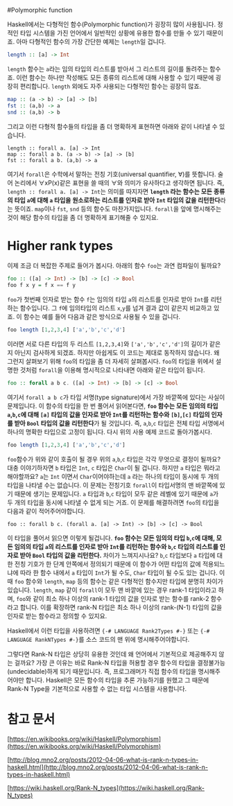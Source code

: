 #Polymorphic function

Haskell에서는 다형적인 함수(Polymorphic function)가 굉장히 많이 사용됩니다. 정적인 타입 시스템을 가진 언어에서 일반적인 상황에 유용한 함수를 만들 수 있기 때문이죠. 아마 다형적인 함수의 가장 간단한 예제는 `length`일 겁니다.

```Haskell
length :: [a] -> Int
```

`length` 함수는 `a`라는 임의 타입의 리스트를 받아서 그 리스트의 길이를 돌려주는 함수죠. 이런 함수는 하나만 작성해도 모든 종류의 리스트에 대해 사용할 수 있기 때문에 굉장히 편리합니다. `length` 외에도 자주 사용되는 다형적인 함수는 굉장히 많죠.

```Haskell
map :: (a -> b) -> [a] -> [b]
fst :: (a,b) -> a
snd :: (a,b) -> b
```

 그리고 이런 다형적 함수들의 타입을 좀 더 명확하게 표현하면 아래와 같이 나타낼 수 있습니다.

```
length :: forall a. [a] -> Int
map :: forall a b. (a -> b) -> [a] -> [b]
fst :: forall a b. (a,b) -> a
```

여기서 `forall`은 수학에서 말하는 전칭 기호(universal quantifier, ∀)를 뜻합니다. 술어 논리에서 ∀xP(x)같은 표현을 쓸 때의 ∀와 의미가 유사하다고 생각하면 됩니다. 즉, `length :: forall a. [a] -> Int`는 의미를 따지자면 **`length` 라는 함수는 모든 종류의 타입 `a`에 대해 `a` 타입을 원소로하는 리스트를 인자로 받아 `Int` 타입의 값을 리턴한다**라는 뜻이죠. `map`이나 `fst`, `snd` 등의 함수도 마찬가지입니다. `forall`을 앞에 명시해주는 것이 해당 함수의 타입을 좀 더 명확하게 표기해줄 수 있지요.

# Higher rank types

 이제 조금 더 복잡한 주제로 들어가 봅시다. 아래의 함수 `foo`는 과연 컴파일이 될까요?

```Haskell
foo :: ([a] -> Int) -> [b] -> [c] -> Bool
foo f x y = f x == f y
```

`foo`가 첫번째 인자로 받는 함수 `f`는 임의의 타입 `a`의 리스트를 인자로 받아 `Int`를 리턴하는 함수입니다. 그 `f`에 임의타입의 리스트 `x`,`y`를 넘겨 결과 값이 같은지 비교하고 있죠. 이 함수는 예를 들어 다음과 같은 방식으로 사용될 수 있을 겁니다.

```Haskell
foo length [1,2,3,4] ['a','b','c','d']
```

이러면 서로 다른 타입의 두 리스트 `[1,2,3,4]`와 `['a','b','c','d']`의 길이가 같은지 아닌지 검사하게 되겠죠. 하지만 아쉽게도 이 코드는 제대로 동작하지 않습니다. 왜 그런지 살펴보기 위해 `foo`의 타입을 좀 더 자세히 살펴봅시다. `foo`의 타입을 위에서 설명한 것처럼 `forall`을 이용해 명시적으로 나타내면 아래와 같은 타입이 됩니다.

```Haskell
foo :: forall a b c. ([a] -> Int) -> [b] -> [c] -> Bool
```

여기서 `forall a b c`가 타입 서명(type signature)에서 가장 바깥쪽에 있다는 사실이 문제입니다. 이 함수의 타입을 한 번 풀어서 읽어본다면, **`foo` 함수는 모든 임의의 타입 `a`,`b`,`c`에 대해 `[a]` 타입의 값을 인자로 받아 `Int`를 리턴하는 함수와 `[b]`,`[c]` 타입의 인자를 받아 `Bool` 타입의 값을 리턴한다**가 될 것입니다. 즉, `a`,`b`,`c` 타입은 전체 타입 서명에서 하나의 명확한 타입으로 고정이 됩니다. 다시 위의 사용 예제 코드로 돌아가봅시다.

```Haskell
foo length [1,2,3,4] ['a','b','c','d']
```

`foo`함수가 위와 같이 호출이 될 경우 위의 `a`,`b`,`c` 타입은 각각 무엇으로 결정이 될까요? 대충 이야기하자면 `b` 타입은 `Int`, `c` 타입은 `Char`이 될 겁니다. 하지만 `a` 타입은 뭐라고 해야할까요? `a`는 `Int` 이면서 `Char`이어야하는데 `a` 라는 하나의 타입이 동시에 두 개의 타입을 나타낼 수는 없습니다. 이 문제는 전칭기호 `forall`이 타입서명의 맨 바깥쪽에 있기 때문에 생기는 문제입니다. `a` 타입과 `b`,`c` 타입이 모두 같은 레벨에 있기 때문에 `a`가 두 개의 타입을 동시에 나타낼 수 없게 되는 거죠. 이 문제를 해결하려면 `foo`의 타입을 다음과 같이 적어주어야합니다.

```
foo :: forall b c. (forall a. [a] -> Int) -> [b] -> [c] -> Bool
```
이 타입을 풀어서 읽으면 이렇게 될겁니다. **`foo` 함수는 모든 임의의 타입 `b`,`c`에 대해, 모든 임의의 타입 `a`의 리스트를 인자로 받아 `Int`를 리턴하는 함수와 `b`,`c` 타입의 리스트를 인자로 받아 `Bool` 타입의 값을 리턴한다.** 차이가 느껴지시나요? `b`,`c` 타입보다 `a` 타입에 대한 전칭 기호가 한 단계 안쪽에서 정의되기 때문에 이 함수가 어떤 타입의 값에 적용되느냐에 따라 한 함수 내에서 `a` 타입이 `Int`가 될 수도, `Char` 타입이 될 수도 있는 겁니다. 이 때 `foo` 함수와 `length`, `map` 등의 함수는 같은 다형적인 함수지만 타입에 분명히 차이가 있습니다. `length`, `map` 같이 `forall`이 모두 맨 바깥에 있는 경우 rank-1 타입이라고 하며, `foo`와 같이 최소 하나 이상의 rank-1 타입의 값을 인자로 받는 함수를 rank-2 함수라고 합니다. 이를 확장하면 rank-N 타입은 최소 하나 이상의 rank-(N-1) 타입의 값을 인자로 받는 함수라고 정의할 수 있지요.

Haskell에서 이런 타입을 사용하려면 `{-# LANGUAGE Rank2Types #-}` 또는 `{-# LANGUAGE RankNTypes #-}`를 소스 코드의 맨 위에 명시해주어야합니다.

그렇다면 Rank-N 타입은 상당히 유용한 것인데 왜 언어에서 기본적으로 제공해주지 않는 걸까요? 가장 큰 이유는 바로 Rank-N 타입을 허용할 경우 함수의 타입을 결정불가능(undecidable)하게 되기 때문입니다. 즉, 프로그래머가 직접 함수의 타입을 명시해주어야만 합니다. Haskell은 모든 함수의 타입을 추론 가능하기를 원했고 그 때문에 Rank-N Type을 기본적으로 사용할 수 없는 타입 시스템을 사용합니다.

# 참고 문서

[https://en.wikibooks.org/wiki/Haskell/Polymorphism](https://en.wikibooks.org/wiki/Haskell/Polymorphism)

[http://blog.mno2.org/posts/2012-04-06-what-is-rank-n-types-in-haskell.html](http://blog.mno2.org/posts/2012-04-06-what-is-rank-n-types-in-haskell.html)

[https://wiki.haskell.org/Rank-N_types](https://wiki.haskell.org/Rank-N_types)
